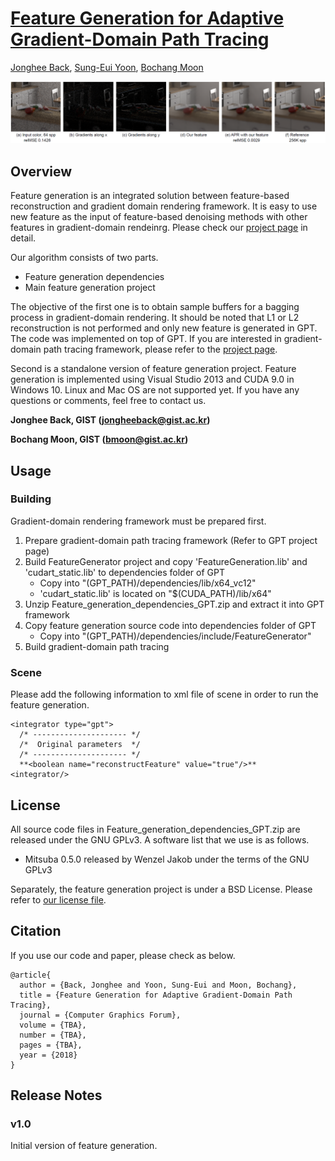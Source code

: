 # [Feature Generation for Adaptive Gradient-Domain Path Tracing](https://cglab.gist.ac.kr/publications/2018_Feature_Generation_for_Adaptive_Gradient-Domain_Path_Tracing.html)

[Jonghee Back](https://cglab.gist.ac.kr/people.html), [Sung-Eui Yoon](https://sglab.kaist.ac.kr/~sungeui/), [Bochang Moon](https://cglab.gist.ac.kr/people/bochang.html)

![Teaser](teaser.png)

## Overview

Feature generation is an integrated solution between feature-based reconstruction and gradient domain rendering framework.
It is easy to use new feature as the input of feature-based denoising methods with other features in gradient-domain rendeinrg.
Please check our [project page](https://cglab.gist.ac.kr/publications/2018_Feature_Generation_for_Adaptive_Gradient-Domain_Path_Tracing.html) in detail.

Our algorithm consists of two parts.

- Feature generation dependencies
- Main feature generation project

The objective of the first one is to obtain sample buffers for a bagging process in gradient-domain rendering.
It should be noted that L1 or L2 reconstruction is not performed and only new feature is generated in GPT.
The code was implemented on top of GPT.
If you are interested in gradient-domain path tracing framework, please refer to the [project page](https://mediatech.aalto.fi/publications/graphics/GPT/).

Second is a standalone version of feature generation project.
Feature generation is implemented using Visual Studio 2013 and CUDA 9.0 in Windows 10.
Linux and Mac OS are not supported yet. If you have any questions or comments, feel free to contact us.

**Jonghee Back, GIST (jongheeback@gist.ac.kr)**

**Bochang Moon, GIST (bmoon@gist.ac.kr)**


## Usage

### Building

Gradient-domain rendering framework must be prepared first.

1. Prepare gradient-domain path tracing framework (Refer to GPT project page)
2. Build FeatureGenerator project and copy 'FeatureGeneration.lib' and 'cudart_static.lib' to dependencies folder of GPT
    - Copy into "(GPT_PATH)/dependencies/lib/x64_vc12"
    - 'cudart_static.lib' is located on "$(CUDA_PATH)/lib/x64"
3. Unzip Feature_generation_dependencies_GPT.zip and extract it into GPT framework
4. Copy feature generation source code into dependencies folder of GPT
    - Copy into "(GPT_PATH)/dependencies/include/FeatureGenerator"
5. Build gradient-domain path tracing

### Scene

Please add the following information to xml file of scene in order to run the feature generation.


```
<integrator type="gpt">
  /* --------------------- */
  /*  Original parameters  */
  /* --------------------- */
  **<boolean name="reconstructFeature" value="true"/>**
<integrator/>
```

## License

All source code files in Feature_generation_dependencies_GPT.zip are released under the GNU GPLv3.
A software list that we use is as follows.

  - Mitsuba 0.5.0 released by Wenzel Jakob under the terms of the GNU GPLv3

Separately, the feature generation project is under a BSD License.
Please refer to [our license file](https://github.com/CGLab-GIST/feature-generation/blob/master/license.txt).

## Citation

If you use our code and paper, please check as below.


```
@article{
  author = {Back, Jonghee and Yoon, Sung-Eui and Moon, Bochang},
  title = {Feature Generation for Adaptive Gradient-Domain Path Tracing},
  journal = {Computer Graphics Forum},
  volume = {TBA},
  number = {TBA},
  pages = {TBA},
  year = {2018}
}
```

## Release Notes

### v1.0

Initial version of feature generation.



